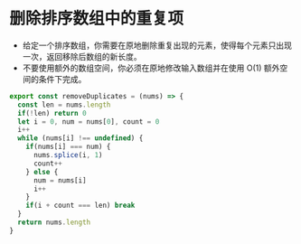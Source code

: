 # 删除排序数组中的重复项

- 给定一个排序数组，你需要在原地删除重复出现的元素，使得每个元素只出现一次，返回移除后数组的新长度。
- 不要使用额外的数组空间，你必须在原地修改输入数组并在使用 O(1) 额外空间的条件下完成。 


```javascript
export const removeDuplicates = (nums) => {
  const len = nums.length
  if(!len) return 0
  let i = 0, num = nums[0], count = 0
  i++
  while (nums[i] !== undefined) {
    if(nums[i] === num) {
      nums.splice(i, 1)
      count++
    } else {
      num = nums[i]
      i++
    }
    if(i + count === len) break
  }
  return nums.length
}
```
<CodeTest style="margin-top: 20px;" mode="removeDuplicates" />